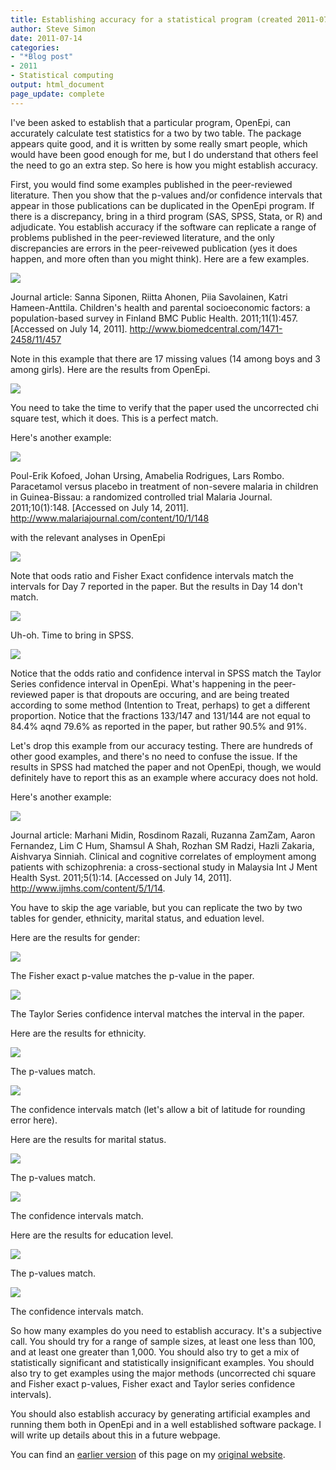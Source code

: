 ```yaml
---
title: Establishing accuracy for a statistical program (created 2011-07-14).
author: Steve Simon
date: 2011-07-14
categories:
- "*Blog post"
- 2011
- Statistical computing
output: html_document
page_update: complete
---
```


I've been asked to establish that a particular program, OpenEpi, can accurately calculate test statistics for a two by two table. The package appears quite good, and it is written by some really smart people, which would have been good enough for me, but I do understand that others feel the need to go an extra step. So here is how you might establish accuracy.

<!---More--->

First, you would find some examples published in the peer-reviewed literature. Then you show that the p-values and/or confidence intervals that appear in those publications can be duplicated in the OpenEpi program. If there is a discrepancy, bring in a third program (SAS, SPSS, Stata, or R) and adjudicate. You establish accuracy if the software can replicate a range of problems published in the peer-reviewed literature, and the only discrepancies are errors in the peer-reivewed publication (yes it does happen, and more often than you might think). Here are a few examples.

![](http://www.pmean.com/new-images/11/Accuracy01.jpg)

Journal article: Sanna Siponen, Riitta Ahonen, Piia Savolainen, Katri Hameen-Anttila. Children's health and parental socioeconomic factors: a population-based survey in Finland BMC Public Health. 2011;11(1):457. [Accessed on July 14, 2011]. http://www.biomedcentral.com/1471-2458/11/457

Note in this example that there are 17 missing values (14 among boys and 3 among girls). Here are the results from OpenEpi.

![](http://www.pmean.com/new-images/11/Accuracy02.jpg)

You need to take the time to verify that the paper used the uncorrected chi square test, which it does. This is a perfect match.

Here's another example:

![](http://www.pmean.com/new-images/11/Accuracy03.jpg)

Poul-Erik Kofoed, Johan Ursing, Amabelia Rodrigues, Lars Rombo. Paracetamol versus placebo in treatment of non-severe malaria in children in Guinea-Bissau: a randomized controlled trial Malaria Journal. 2011;10(1):148. [Accessed on July 14, 2011]. http://www.malariajournal.com/content/10/1/148

with the relevant analyses in OpenEpi

![](http://www.pmean.com/new-images/11/Accuracy04.jpg)

Note that oods ratio and Fisher Exact confidence intervals match the intervals for Day 7 reported in the paper. But the results in Day 14 don't match.

![](http://www.pmean.com/new-images/11/Accuracy05.jpg)

Uh-oh. Time to bring in SPSS.

![](http://www.pmean.com/new-images/11/Accuracy06.jpg)

Notice that the odds ratio and confidence interval in SPSS match the Taylor Series confidence interval in OpenEpi. What's happening in the peer-reviewed paper is that dropouts are occuring, and are being treated according to some method (Intention to Treat, perhaps) to get a different proportion. Notice that the fractions 133/147 and 131/144 are not equal to 84.4% aqnd 79.6% as reported in the paper, but rather 90.5% and 91%.

Let's drop this example from our accuracy testing. There are hundreds of other good examples, and there's no need to confuse the issue. If the results in SPSS had matched the paper and not OpenEpi, though, we would definitely have to report this as an example where accuracy does not hold.

Here's another example:

![](http://www.pmean.com/new-images/11/Accuracy07.jpg)

Journal article: Marhani Midin, Rosdinom Razali, Ruzanna ZamZam, Aaron Fernandez, Lim C Hum, Shamsul A Shah, Rozhan SM Radzi, Hazli Zakaria, Aishvarya Sinniah. Clinical and cognitive correlates of employment among patients with schizophrenia: a cross-sectional study in Malaysia Int J Ment Health Syst. 2011;5(1):14. [Accessed on July 14, 2011]. http://www.ijmhs.com/content/5/1/14.

You have to skip the age variable, but you can replicate the two by two tables for gender, ethnicity, marital status, and eduation level.

Here are the results for gender:

![](http://www.pmean.com/new-images/11/Accuracy08.jpg)

The Fisher exact p-value matches the p-value in the paper.

![](http://www.pmean.com/new-images/11/Accuracy09.jpg)

The Taylor Series confidence interval matches the interval in the paper.

Here are the results for ethnicity.

![](http://www.pmean.com/new-images/11/Accuracy10.jpg)

The p-values match.

![](http://www.pmean.com/new-images/11/Accuracy11.jpg)

The confidence intervals match (let's allow a bit of latitude for rounding error here).

Here are the results for marital status.

![](http://www.pmean.com/new-images/11/Accuracy12.jpg)

The p-values match.

![](http://www.pmean.com/new-images/11/Accuracy13.jpg)

The confidence intervals match.

Here are the results for education level.

![](http://www.pmean.com/new-images/11/Accuracy14.jpg)

The p-values match.

![](http://www.pmean.com/new-images/11/Accuracy15.jpg)

The confidence intervals match.

So how many examples do you need to establish accuracy. It's a subjective call. You should try for a range of sample sizes, at least one less than 100, and at least one greater than 1,000. You should also try to get a mix of statistically significant and statistically insignificant examples. You should also try to get examples using the major methods (uncorrected chi square and Fisher exact p-values, Fisher exact and Taylor series confidence intervals).

You should also establish accuracy by generating artificial examples and running them both in OpenEpi and in a well established software package. I will write up details about this in a future webpage.

You can find an [earlier version][sim1] of this page on my [original website][sim2].

[sim1]: http://www.pmean.com/11/Accuracy.html
[sim2]: http://www.pmean.com/original_site.html 
